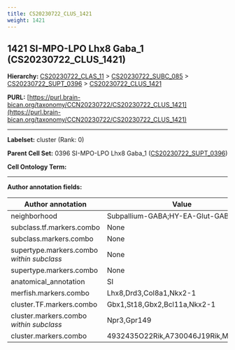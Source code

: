 ```yaml
---
title: CS20230722_CLUS_1421
weight: 1421
---
```

## 1421 SI-MPO-LPO Lhx8 Gaba_1 (CS20230722_CLUS_1421)
<b>Hierarchy: </b>
[CS20230722_CLAS_11](../CS20230722_CLAS_11) >
[CS20230722_SUBC_085](../CS20230722_SUBC_085) >
[CS20230722_SUPT_0396](../CS20230722_SUPT_0396) >
[CS20230722_CLUS_1421](../CS20230722_CLUS_1421)

**PURL:** [https://purl.brain-bican.org/taxonomy/CCN20230722/CS20230722_CLUS_1421](https://purl.brain-bican.org/taxonomy/CCN20230722/CS20230722_CLUS_1421)

---


**Labelset:** cluster (Rank: 0)

**Parent Cell Set:** 0396 SI-MPO-LPO Lhx8 Gaba_1 ([CS20230722_SUPT_0396](../CS20230722_SUPT_0396))



**Cell Ontology Term:** 

[MARKER GENES.]: #


---

[TRANSFERRED ANNOTATIONS.]: #


[AUTHOR ANNOTATION FIELDS.]: #


**Author annotation fields:**

| Author annotation | Value |
|-------------------|-------|
|neighborhood|Subpallium-GABA;HY-EA-Glut-GABA|
|subclass.tf.markers.combo|None|
|subclass.markers.combo|None|
|supertype.markers.combo _within subclass_|None|
|supertype.markers.combo|None|
|anatomical_annotation|SI|
|merfish.markers.combo|Lhx8,Drd3,Col8a1,Nkx2-1|
|cluster.TF.markers.combo|Gbx1,St18,Gbx2,Bcl11a,Nkx2-1|
|cluster.markers.combo _within subclass_|Npr3,Gpr149|
|cluster.markers.combo|4932435O22Rik,A730046J19Rik,Mctp2,Prlr|
